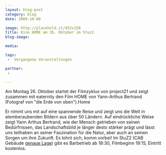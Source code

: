 ```yaml
---
layout: blog-post
category: blog
date: 2009-10-08

image: http://placehold.it/452x150
title: Kino HOME am 26. Oktober im Stuz2
blog-image:  

media: 

tags:
 -  Vergangene Veranstaltungen

partner:
 -  

---
```


 Am Montag 26. Oktober startet der Filmzyklus von project21 und zeigt zusammen mit eaternity den Film HOME von Yann-Arthus Bertrand (Fotograf von "die Erde von oben").Home

Er nimmt uns mit auf eine spannende Reise und zeigt uns die Welt in atemberaubenden Bildern aus über 50 Ländern. Auf eindrückliche Weise zeigt Yann Arthus Bertrand, wie der Mensch getrieben von seinen Bedürfnissen, das Landschaftsbild je länger desto stärker prägt und lässt uns teilhaben an seiner Faszination für die Natur, aber auch an seinen Sorgen um ihre Zukunft. Es lohnt sich, komm vorbei! Im StuZ2 (CAB Gebäude [genaue Lage][1]) gibt es Barbetrieb ab 18:30, Filmbeginn 19:15, Eintritt kostenlos. 

[1]: http://www.filmstelle.ethz.ch/kontakt/
